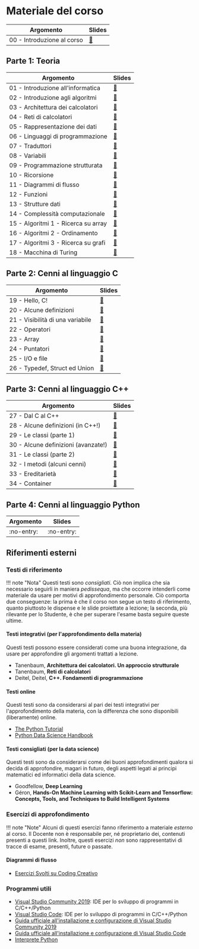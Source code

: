 # Materiale del corso

| Argomento                  | Slides                            |
| -------------------------- | --------------------------------- |
| 00 - Introduzione al corso | [:link:](slides/00_programma.pdf) |

## Parte 1: Teoria

| Argomento                           | Slides                                          |
| ----------------------------------- | ----------------------------------------------- |
| 01 - Introduzione all'informatica   | [:link:](slides/teoria/01_intro.pdf)            |
| 02 - Introduzione agli algoritmi    | [:link:](slides/teoria/02_algoritmi.pdf)        |
| 03 - Architettura dei calcolatori   | [:link:](slides/teoria/03_architettura.pdf)     |
| 04 - Reti di calcolatori            | [:link:](slides/teoria/04_reti.pdf)             |
| 05 - Rappresentazione dei dati      | [:link:](slides/teoria/05_rappresentazione.pdf) |
| 06 - Linguaggi di programmazione    | [:link:](slides/teoria/06_linguaggi.pdf)        |
| 07 - Traduttori                     | [:link:](slides/teoria/07_traduttori.pdf)       |
| 08 - Variabili                      | [:link:](slides/teoria/08_variabili.pdf)        |
| 09 - Programmazione strutturata     | [:link:](slides/teoria/09_diagrammi.pdf)        |
| 10 - Ricorsione                     | [:link:](slides/teoria/10_strutturata.pdf)      |
| 11 - Diagrammi di flusso            | [:link:](slides/teoria/11_ricorsione.pdf)       |
| 12 - Funzioni                       | [:link:](slides/teoria/12_funzioni.pdf)         |
| 13 - Strutture dati                 | [:link:](slides/teoria/13_strutture.pdf)        |
| 14 - Complessità computazionale     | [:link:](slides/teoria/14_complessita.pdf)      |
| 15 - Algoritmi 1 - Ricerca su array | [:link:](slides/teoria/15_algo_search.pdf)      |
| 16 - Algoritmi 2 - Ordinamento      | [:link:](slides/teoria/16_algo_sort.pdf)        |
| 17 - Algoritmi 3 - Ricerca su grafi | [:link:](slides/teoria/17_algo_bfs.pdf)         |
| 18 - Macchina di Turing             | [:link:](slides/teoria/18_turing.pdf)           |

## Parte 2: Cenni al linguaggio C

| Argomento                        | Slides                                                           |
| -------------------------------- | ---------------------------------------------------------------- |
| 19 - Hello, C!                   | [:link:](slides/programmazione/linguaggio_c/19_hello.pdf)        |
| 20 - Alcune definizioni          | [:link:](slides/programmazione/linguaggio_c/20_definizioni.pdf)  |
| 21 - Visibilità di una variabile | [:link:](slides/programmazione/linguaggio_c/21_visibilita.pdf)   |
| 22 - Operatori                   | [:link:](slides/programmazione/linguaggio_c/22_operatori.pdf)    |
| 23 - Array                       | [:link:](slides/programmazione/linguaggio_c/23_array.pdf)        |
| 24 - Puntatori                   | [:link:](slides/programmazione/linguaggio_c/24_puntatori.pdf)    |
| 25 - I/O e file                  | [:link:](slides/programmazione/linguaggio_c/25_file.pdf)         |
| 26 - Typedef, Struct ed Union    | [:link:](slides/programmazione/linguaggio_c/26_struct_union.pdf) |

## Parte 3: Cenni al linguaggio C++

| Argomento                           | Slides                                                                |
| ----------------------------------- | --------------------------------------------------------------------- |
| 27 - Dal C al C++                   | [:link:](slides/programmazione/linguaggio_cpp/27_c_vs_cpp.pdf)        |
| 28 - Alcune definizioni (in C++!)   | [:link:](slides/programmazione/linguaggio_cpp/28_def_cpp.pdf)         |
| 29 - Le classi (parte 1)            | [:link:](slides/programmazione/linguaggio_cpp/29_classi.pdf)          |
| 30 - Alcune definizioni (avanzate!) | [:link:](slides/programmazione/linguaggio_cpp/30_definizioni_adv.pdf) |
| 31 - Le classi (parte 2)            | [:link:](slides/programmazione/linguaggio_cpp/31_classi_adv.pdf)      |
| 32 - I metodi (alcuni cenni)        | [:link:](slides/programmazione/linguaggio_cpp/32_metodi.pdf)          |
| 33 - Ereditarietà                   | [:link:](slides/programmazione/linguaggio_cpp/33_ereditarieta.pdf)    |
| 34 - Container                      | [:link:](slides/programmazione/linguaggio_cpp/34_container.pdf)       |

## Parte 4: Cenni al linguaggio Python

| Argomento  | Slides     |
| ---------- | ---------- |
| :no-entry: | :no-entry: |

## Riferimenti esterni

### Testi di riferimento

!!! note "Nota"
	Questi testi sono _consigliati_. Ciò non implica che sia necessario seguirli in maniera _pedissequa_, ma che occorre intenderli come materiale da usare per motivi di approfondimento personale. Ciò comporta due conseguenze: la prima è che il corso non segue un testo di riferimento, quanto piuttosto le dispense e le slide proiettate a lezione; la seconda, più rilevante per lo Studente, è che per superare l'esame basta seguire queste ultime.

#### Testi integrativi (per l'approfondimento della materia)

Questi testi possono essere considerati come una buona integrazione, da usare per approfondire gli argomenti trattati a lezione.

- Tanenbaum, **Architettura dei calcolatori. Un approccio strutturale**
- Tanenbaum, **Reti di calcolatori**
- Deitel, Deitel, **C++. Fondamenti di programmazione**

#### Testi online

Questi testi sono da considerarsi al pari dei testi integrativi per l'approfondimento della materia, con la differenza che sono disponibili (liberamente) online.

- [The Python Tutorial](https://docs.python.org/3/tutorial/)
- [Python Data Science Handbook](https://jakevdp.github.io/PythonDataScienceHandbook/)

#### Testi consigliati (per la data science)

Questi testi sono da considerarsi come dei buoni approfondimenti qualora si decida di approfondire, magari in futuro, degli aspetti legati ai principi matematici ed informatici della data science.

- Goodfellow, **Deep Learning**
- Géron, **Hands-On Machine Learning with Scikit-Learn and Tensorflow: Concepts, Tools, and Techniques to Build Intelligent Systems**

### Esercizi di approfondimento

!!! note "Note"
Alcuni di questi esercizi fanno riferimento a materiale _esterno_ al corso. Il Docente non è responsabile per, né proprietario dei, contenuti presenti a questi link. Inoltre, questi esercizi _non_ sono rappresentativi di tracce di esame, presenti, future o passate.

#### Diagrammi di flusso

- [Esercizi Svolti su Coding Creativo](https://www.codingcreativo.it/esercizi-svolti-diagrammi-di-flusso/)

### Programmi utili

- [Visual Studio Community 2019](https://visualstudio.microsoft.com/it/vs/community/): IDE per lo sviluppo di programmi in C/C++/Python
- [Visual Studio Code](https://code.visualstudio.com/download): IDE per lo sviluppo di programmi in C/C++/Python
- [Guida ufficiale all'installazione e configurazione di Visual Studio Community 2019](https://docs.microsoft.com/en-US/visualstudio/install/install-visual-studio?view=vs-2019)
- [Guida ufficiale all'installazione e configurazione di Visual Studio Code](https://code.visualstudio.com/docs/setup/windows#_installation)
- [Interprete Python](https://www.python.org/)
